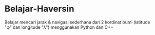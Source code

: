 # Belajar-Haversin
Belajar mencari jarak &amp; navigasi sederhana dari 2 kordinat bumi (latitude "φ" dan longitude "λ") menggunakan Python dan C++

